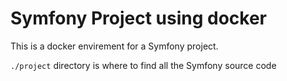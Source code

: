 # Symfony Project using docker

This is a docker envirement for a Symfony project. 

``./project`` directory is where to find all the Symfony source code